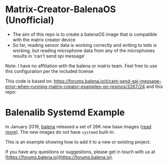 # Matrix-Creator-BalenaOS (Unofficial)

- The aim of this repo is to create a balenaOS image that is compatible with the matrix creator device
- So far, reading sensor data is working correctly and writing to leds is working, but reading microphone data from any of the microphones results in 'can't send spi message'

Note: I have no affiliation with the balena or matrix team. Feel free to use this configuration per the included license

This code is based on:
https://forums.balena.io/t/cant-send-spi-message-error-when-running-matrix-creator-examples-on-resinos/3267/24
and this repo:

# Balenalib Systemd Example

In January 2019, [balena](https://balena.io) released a set of 26K new base images ([read more](https://www.balena.io/blog/new-year-new-balena-base-images/)).
The new images do not have `systemd` built-in. 

This is an example showing how to add it to a new or existing project.

If you have any questions or suggestions, please get in touch with us at [https://forums.balena.io](https://forums.balena.io).
